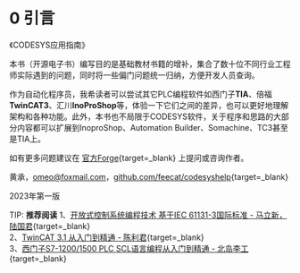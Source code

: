 # 0 引言

《CODESYS应用指南》

本书（开源电子书）编写目的是基础教材书籍的增补，集合了数十位不同行业工程师实际遇到的问题，同时将一些偏门问题统一归纳，方便开发人员查询。

作为自动化程序员，我希读者可以尝试其它PLC编程软件如西门子**TIA**、倍福**TwinCAT3**、汇川**InoProShop**等，体验一下它们之间的差异，也可以更好地理解架构和各种功能。此外，本书也不局限于CODESYS软件，关于程序和思路的大部分内容都可以扩展到InoproShop、Automation Builder、Somachine、TC3甚至是TIA上。

如有更多问题建议在 [官方Forge](https://forge.codesys.com/forge/talk/){target=_blank} 上提问或咨询作者。

黄承，omeo@foxmail.com，[github.com/feecat/codesyshelp](https://github.com/feecat/codesyshelp){target=_blank}

2023年第一版


TIP: **推荐阅读**
1、[开放式控制系统编程技术 基于IEC 61131-3国际标准 - 马立新，陆国君](https://item.jd.com/13138697.html){target=_blank}  
2、[TwinCAT 3.1 从入门到精通 - 陈利君](https://item.jd.com/12876376.html){target=_blank}  
3、[西门子S7-1200/1500 PLC SCL语言编程从入门到精通 - 北岛李工](https://item.jd.com/13034511.html){target=_blank}
